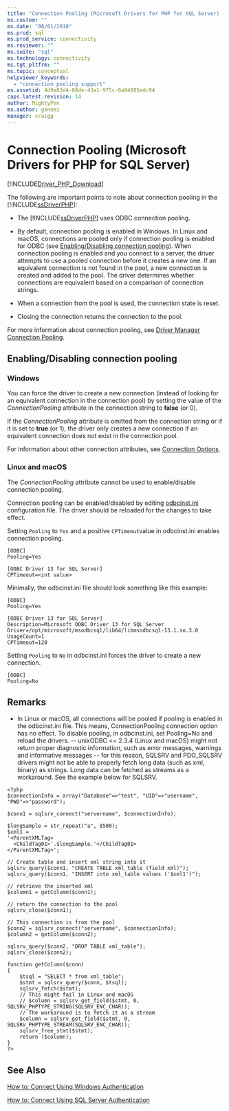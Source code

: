 ```yaml
---
title: "Connection Pooling (Microsoft Drivers for PHP for SQL Server) | Microsoft Docs"
ms.custom: ""
ms.date: "08/01/2018"
ms.prod: sql
ms.prod_service: connectivity
ms.reviewer: ""
ms.suite: "sql"
ms.technology: connectivity
ms.tgt_pltfrm: ""
ms.topic: conceptual
helpviewer_keywords: 
  - "connection pooling support"
ms.assetid: 4d9a83d4-08de-43a1-975c-0a94005edc94
caps.latest.revision: 14
author: MightyPen
ms.author: genemi
manager: craigg
---
```

# Connection Pooling (Microsoft Drivers for PHP for SQL Server)
[!INCLUDE[Driver_PHP_Download](../../includes/driver_php_download.md)]

The following are important points to note about connection pooling in the [!INCLUDE[ssDriverPHP](../../includes/ssdriverphp_md.md)]:  
  
-   The [!INCLUDE[ssDriverPHP](../../includes/ssdriverphp_md.md)] uses ODBC connection pooling.  
  
-   By default, connection pooling is enabled in Windows. In Linux and macOS, connections are pooled only if connection pooling is enabled for ODBC (see [Enabling/Disabling connection pooling](#enablingdisabling-connection-pooling)). When connection pooling is enabled and you connect to a server, the driver attempts to use a pooled connection before it creates a new one. If an equivalent connection is not found in the pool, a new connection is created and added to the pool. The driver determines whether connections are equivalent based on a comparison of connection strings.  
  
-   When a connection from the pool is used, the connection state is reset.  
  
-   Closing the connection returns the connection to the pool.  
  
For more information about connection pooling, see [Driver Manager Connection Pooling](../../odbc/reference/develop-app/driver-manager-connection-pooling.md).  
  
## Enabling/Disabling connection pooling
### Windows
You can force the driver to create a new connection (instead of looking for an equivalent connection in the connection pool) by setting the value of the *ConnectionPooling* attribute in the connection string to **false** (or 0).  
  
If the *ConnectionPooling* attribute is omitted from the connection string or if it is set to **true** (or 1), the driver only creates a new connection if an equivalent connection does not exist in the connection pool.  
  
For information about other connection attributes, see [Connection Options](../../connect/php/connection-options.md).  
### Linux and macOS
The *ConnectionPooling* attribute cannot be used to enable/disable connection pooling. 

Connection pooling can be enabled/disabled by editing [odbcinst.ini](https://docs.microsoft.com/en-us/sql/connect/odbc/linux-mac/data-access-tracing-with-the-odbc-driver-on-linux?view=sql-server-2017) configuration file. The driver should be reloaded for the changes to take effect.

Setting `Pooling` to `Yes` and a positive `CPTimeout`value in odbcinst.ini enables connection pooling. 
```
[ODBC]
Pooling=Yes

[ODBC Driver 13 for SQL Server]
CPTimeout=<int value>
```
  
Minimally, the odbcinst.ini file should look something like this example:

```
[ODBC]
Pooling=Yes

[ODBC Driver 13 for SQL Server]
Description=Microsoft ODBC Driver 13 for SQL Server
Driver=/opt/microsoft/msodbcsql/lib64/libmsodbcsql-13.1.so.3.0
UsageCount=1
CPTimeout=120
```

Setting `Pooling` to `No` in odbcinst.ini forces the driver to create a new connection.
```
[ODBC]
Pooling=No
```

## Remarks
- In Linux or macOS, all connections will be pooled if pooling is enabled in the odbcinst.ini file. This means, ConnectionPooling connection option has no effect. To disable pooling, in odbcinst.ini, set Pooling=No and reload the drivers.
-- unixODBC <= 2.3.4 (Linux and macOS) might not return proper diagnostic information, such as error messages, warnings and informative messages
-- for this reason, SQLSRV and PDO_SQLSRV drivers might not be able to properly fetch long data (such as xml, binary) as strings. Long data can be fetched as streams as a workaround. See the example below for SQLSRV.

```
<?php
$connectionInfo = array("Database"=>"test", "UID"=>"username", "PWD"=>"password");

$conn1 = sqlsrv_connect("servername", $connectionInfo);

$longSample = str_repeat("a", 8500);
$xml1 = 
'<ParentXMLTag>
  <ChildTag01>'.$longSample.'</ChildTag01>
</ParentXMLTag>';

// Create table and insert xml string into it
sqlsrv_query($conn1, "CREATE TABLE xml_table (field xml)");
sqlsrv_query($conn1, "INSERT into xml_table values ('$xml1')");

// retrieve the inserted xml
$column1 = getColumn($conn1);

// return the connection to the pool
sqlsrv_close($conn1);

// This connection is from the pool
$conn2 = sqlsrv_connect("servername", $connectionInfo);
$column2 = getColumn($conn2);

sqlsrv_query($conn2, "DROP TABLE xml_table");
sqlsrv_close($conn2);

function getColumn($conn)
{
    $tsql = "SELECT * from xml_table";
    $stmt = sqlsrv_query($conn, $tsql);
    sqlsrv_fetch($stmt);
    // This might fail in Linux and macOS
    // $column = sqlsrv_get_field($stmt, 0, SQLSRV_PHPTYPE_STRING(SQLSRV_ENC_CHAR));
    // The workaround is to fetch it as a stream
    $column = sqlsrv_get_field($stmt, 0, SQLSRV_PHPTYPE_STREAM(SQLSRV_ENC_CHAR));
    sqlsrv_free_stmt($stmt);
    return ($column);
}
?>
```


## See Also  
[How to: Connect Using Windows Authentication](../../connect/php/how-to-connect-using-windows-authentication.md)

[How to: Connect Using SQL Server Authentication](../../connect/php/how-to-connect-using-sql-server-authentication.md)  
  

